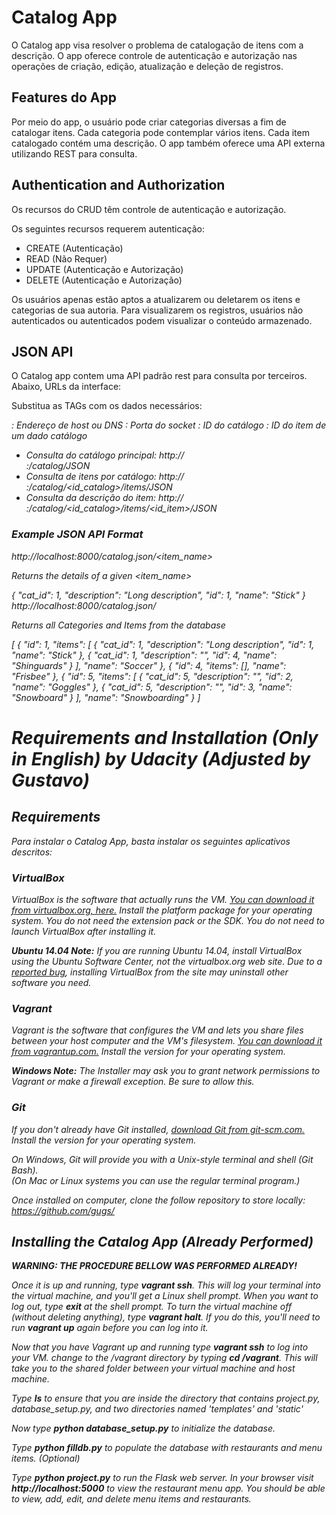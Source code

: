 # Catalog App

O Catalog app visa resolver o problema de catalogação de itens com a descrição. O app oferece controle de autenticação e autorização nas operações de criação, edição, atualização e deleção de registros. 

## Features do App

Por meio do app, o usuário pode criar categorias diversas a fim de catalogar itens. Cada categoria pode contemplar vários itens. Cada item catalogado contém uma descrição. O app também oferece uma API externa utilizando REST para consulta. 

## Authentication and Authorization

Os recursos do CRUD têm controle de autenticação e autorização.

Os seguintes recursos requerem autenticação:

- CREATE (Autenticação)
- READ (Não Requer)
- UPDATE (Autenticação e Autorização)
- DELETE (Autenticação e Autorização)

Os usuários apenas estão aptos a atualizarem ou deletarem os itens e categorias de sua autoria. Para visualizarem os registros, usuários não autenticados ou autenticados podem visualizar o conteúdo armazenado.

## JSON API

O Catalog app contem uma API padrão rest para consulta por terceiros. Abaixo, URLs da interface:

Substitua as TAGs com os dados necessários:

<address>: Endereço de host ou DNS
<port>: Porta do socket
<id_catalog>: ID do catálogo
<id_item>: ID do item de um dado catálogo

- Consulta do catálogo principal: http://<address>:<port>/catalog/JSON
- Consulta de itens por catálogo: http://<address>:<port>/catalog/<id_catalog>/items/JSON
- Consulta da descrição do item: http://<address>:<port>/catalog/<id_catalog>/items/<id_item>/JSON
    
### Example JSON API Format

http://localhost:8000/catalog.json/<item_name>

Returns the details of a given <item_name>

{
  "cat_id": 1,
  "description": "Long description",
  "id": 1,
  "name": "Stick"
}
http://localhost:8000/catalog.json/

Returns all Categories and Items from the database

[
  {
    "id": 1,
    "items": [
      {
        "cat_id": 1,
        "description": "Long description",
        "id": 1,
        "name": "Stick"
      },
      {
        "cat_id": 1,
        "description": "",
        "id": 4,
        "name": "Shinguards"
      }
    ],
    "name": "Soccer"
  },
  {
    "id": 4,
    "items": [],
    "name": "Frisbee"
  },
  {
    "id": 5,
    "items": [
      {
        "cat_id": 5,
        "description": "",
        "id": 2,
        "name": "Goggles"
      },
      {
        "cat_id": 5,
        "description": "",
        "id": 3,
        "name": "Snowboard"
      }
    ],
    "name": "Snowboarding"
  }
]


# Requirements and Installation (Only in English) by Udacity (Adjusted by Gustavo)


## Requirements

Para instalar o Catalog App, basta instalar os seguintes aplicativos descritos:

### VirtualBox

VirtualBox is the software that actually runs the VM. [You can download it from virtualbox.org, here.](https://www.virtualbox.org/wiki/Downloads)  Install the *platform package* for your operating system.  You do not need the extension pack or the SDK. You do not need to launch VirtualBox after installing it.

**Ubuntu 14.04 Note:** If you are running Ubuntu 14.04, install VirtualBox using the Ubuntu Software Center, not the virtualbox.org web site. Due to a [reported bug](http://ubuntuforums.org/showthread.php?t=2227131), installing VirtualBox from the site may uninstall other software you need.

### Vagrant

Vagrant is the software that configures the VM and lets you share files between your host computer and the VM's filesystem.  [You can download it from vagrantup.com.](https://www.vagrantup.com/downloads) Install the version for your operating system.

**Windows Note:** The Installer may ask you to grant network permissions to Vagrant or make a firewall exception. Be sure to allow this.

### Git

If you don't already have Git installed, [download Git from git-scm.com.](http://git-scm.com/downloads) Install the version for your operating system.

On Windows, Git will provide you with a Unix-style terminal and shell (Git Bash).  
(On Mac or Linux systems you can use the regular terminal program.)

Once installed on computer, clone the follow repository to store locally: <https://github.com/gugs/>



## Installing the Catalog App (Already Performed)

**WARNING: THE PROCEDURE BELLOW WAS PERFORMED ALREADY!**

Once it is up and running, type **vagrant ssh**. This will log your terminal into the virtual machine, and you'll get a Linux shell prompt. When you want to log out, type **exit** at the shell prompt.  To turn the virtual machine off (without deleting anything), type **vagrant halt**. If you do this, you'll need to run **vagrant up** again before you can log into it.


Now that you have Vagrant up and running type **vagrant ssh** to log into your VM.  change to the /vagrant directory by typing **cd /vagrant**. This will take you to the shared folder between your virtual machine and host machine.

Type **ls** to ensure that you are inside the directory that contains project.py, database_setup.py, and two directories named 'templates' and 'static'

Now type **python database_setup.py** to initialize the database.

Type **python filldb.py** to populate the database with restaurants and menu items. (Optional)

Type **python project.py** to run the Flask web server. In your browser visit **http://localhost:5000** to view the restaurant menu app.  You should be able to view, add, edit, and delete menu items and restaurants.
